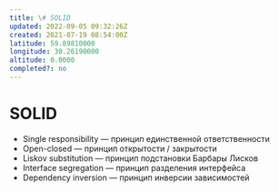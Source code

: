```yaml
---
title: \# SOLID
updated: 2022-09-05 09:32:26Z
created: 2021-07-19 08:54:00Z
latitude: 59.89810000
longitude: 30.26190000
altitude: 0.0000
completed?: no
---
```


# SOLID

- Single responsibility — принцип единственной ответственности
- Open-closed — принцип открытости / закрытости
- Liskov substitution — принцип подстановки Барбары Лисков
- Interface segregation — принцип разделения интерфейса
- Dependency inversion — принцип инверсии зависимостей